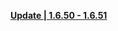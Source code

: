**[Update | 1.6.50 - 1.6.51](https://autopatchcnws.yuanshen.com/client_app/beta_update/hk4e_cn/12/game_1.6.50_1.6.51_diff_ekNqVXJyiUSd1GzC.zip)**

